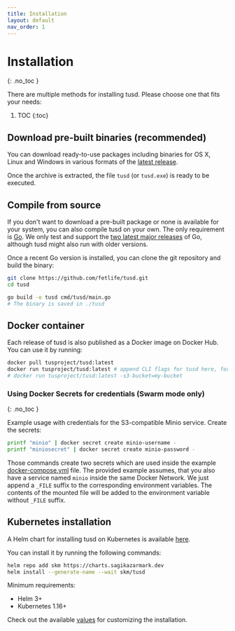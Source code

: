 ```yaml
---
title: Installation
layout: default
nav_order: 1
---
```


# Installation
{: .no_toc }

There are multiple methods for installing tusd. Please choose one that fits your needs:

1. TOC
{:toc}


## Download pre-built binaries (recommended)

You can download ready-to-use packages including binaries for OS X, Linux and
Windows in various formats of the
[latest release](https://github.com/fetlife/tusd/releases/latest).

Once the archive is extracted, the file `tusd` (or `tusd.exe`) is ready to be executed.

## Compile from source

If you don't want to download a pre-built package or none is available for your system, you can also compile tusd on your own. The only requirement is [Go](http://golang.org/doc/install).
We only test and support the [two latest major releases](https://go.dev/dl/) of
Go, although tusd might also run with older versions.

Once a recent Go version is installed, you can clone the git repository and build the binary:

```bash
git clone https://github.com/fetlife/tusd.git
cd tusd

go build -o tusd cmd/tusd/main.go
# The binary is saved in ./tusd
```

## Docker container

Each release of tusd is also published as a Docker image on Docker Hub. You can use it by running:

```bash
docker pull tusproject/tusd:latest
docker run tusproject/tusd:latest # append CLI flags for tusd here, for example:
# docker run tusproject/tusd:latest -s3-bucket=my-bucket
```

### Using Docker Secrets for credentials (Swarm mode only)
{: .no_toc }

Example usage with credentials for the S3-compatible Minio service. Create the secrets:

```bash
printf "minio" | docker secret create minio-username -
printf "miniosecret" | docker secret create minio-password -
```

Those commands create two secrets which are used inside the example [docker-compose.yml](https://github.com/fetlife/tusd/blob/main/examples/docker-compose.yml) file. The provided example assumes, that you also have a service named `minio` inside the same Docker Network.
We just append a `_FILE` suffix to the corresponding environment variables. The contents of the mounted file will be added to the environment variable without `_FILE` suffix.

## Kubernetes installation

A Helm chart for installing tusd on Kubernetes is available [here](https://github.com/sagikazarmark/helm-charts/tree/master/charts/tusd).

You can install it by running the following commands:

```bash
helm repo add skm https://charts.sagikazarmark.dev
helm install --generate-name --wait skm/tusd
```

Minimum requirements:
- Helm 3+
- Kubernetes 1.16+

Check out the available [values](https://github.com/sagikazarmark/helm-charts/tree/master/charts/tusd#values) for customizing the installation.
